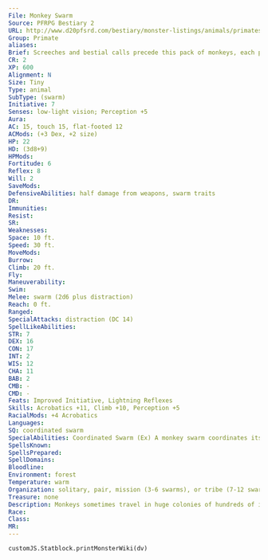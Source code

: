 ```yaml
---
File: Monkey Swarm
Source: PFRPG Bestiary 2
URL: http://www.d20pfsrd.com/bestiary/monster-listings/animals/primates/primate-monkey-swarm
Group: Primate
aliases: 
Brief: Screeches and bestial calls precede this pack of monkeys, each primate propelling itself forward on calloused knuckles.
CR: 2
XP: 600
Alignment: N
Size: Tiny
Type: animal
SubType: (swarm)
Initiative: 7
Senses: low-light vision; Perception +5
Aura: 
AC: 15, touch 15, flat-footed 12
ACMods: (+3 Dex, +2 size)
HP: 22
HD: (3d8+9)
HPMods: 
Fortitude: 6
Reflex: 8
Will: 2
SaveMods: 
DefensiveAbilities: half damage from weapons, swarm traits
DR: 
Immunities: 
Resist: 
SR: 
Weaknesses: 
Space: 10 ft.
Speed: 30 ft.
MoveMods: 
Burrow: 
Climb: 20 ft.
Fly: 
Maneuverability: 
Swim: 
Melee: swarm (2d6 plus distraction)
Reach: 0 ft.
Ranged: 
SpecialAttacks: distraction (DC 14)
SpellLikeAbilities: 
STR: 7
DEX: 16
CON: 17
INT: 2
WIS: 12
CHA: 11
BAB: 2
CMB: -
CMD: -
Feats: Improved Initiative, Lightning Reflexes
Skills: Acrobatics +11, Climb +10, Perception +5
RacialMods: +4 Acrobatics
Languages: 
SQ: coordinated swarm
SpecialAbilities: Coordinated Swarm (Ex) A monkey swarm coordinates its attacks more than a typical swarm, and deals swarm damage one step higher than a swarm of its HD would normally cause.
SpellsKnown: 
SpellsPrepared: 
SpellDomains: 
Bloodline: 
Environment: forest
Temperature: warm
Organization: solitary, pair, mission (3-6 swarms), or tribe (7-12 swarms plus 1-4 gorillas)
Treasure: none
Description: Monkeys sometimes travel in huge colonies of hundreds of individuals. In such quantities, these primates can become quite dangerous, capable of overwhelming many foes by their sheer numbers.  Unlike most swarms, monkey swarms work well together. A swarm of monkeys does not possess a true hive mind, but it is capable of working in tandem with other swarms to make basic tactical decisions in combat.
Race: 
Class: 
MR: 
---
```

```dataviewjs
customJS.Statblock.printMonsterWiki(dv)
```
